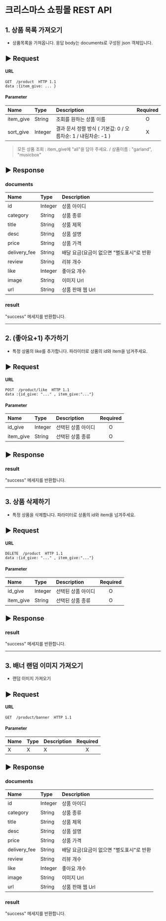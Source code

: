 # 크리스마스 쇼핑몰 REST API

## 1. 상품 목록 가져오기

- 상품목록을 가져옵니다. 응답 body는 documents로 구성된 json 객체입니다.

## ▶ Request

#### URL

```
GET  /product  HTTP 1.1
data :{item_give: ... }
```

#### Parameter


| Name      | Type    | Description                                                    | Required |
| :---------- | :-------- | :--------------------------------------------------------------- | :--------: |
| item_give | String  | 조회를 원하는 상품 이름                                        |    O    |
| sort_give | Integer | 결과 문서 정렬 방식 ( 기본값: 0 / 오름차순: 1 / 내림차순: -1 ) |    X    |

> 모든 상품 조회 : item_give에 "all"을 담아 주세요. /
> 상품이름 : "garland", "musicbox"

## ▶ Response

### documents


| Name         | Type    | Description                               |
| :------------- | :-------- | :------------------------------------------ |
| id           | Integer | 상품 아이디                               |
| category     | String  | 상품 종류                                 |
| title        | String  | 상품 제목                                 |
| desc         | String  | 상품 설명                                 |
| price        | String  | 상품 가격                                 |
| delivery_fee | String  | 배달 요금(요금이 없으면 "별도표시"로 반환 |
| review       | String  | 리뷰 개수                                 |
| like         | Integer | 좋아요 개수                               |
| image        | String  | 이미지 Url                                |
| url          | String  | 상품 판매 웹 Url                          |

### result

"success" 메세지를 반환합니다.

---

## 2. (좋아요+1) 추가하기

- 특정 상품의 like를 추가합니다. 파라미터로 상품의 id와 item을 넘겨주세요.

## ▶ Request

#### URL

```
POST  /product/like  HTTP 1.1
data :{id_give: "..." , item_give:"..."}
```

#### Parameter


| Name      | Type    | Description        | Required |
| :---------- | :-------- | :------------------- | :--------: |
| id_give   | Integer | 선택된 상품 아이디 |    O    |
| item_give | String  | 선택된 상품 종류   |    O    |

## ▶ Response

### result

"success" 메세지를 반환합니다.

---

## 3. 상품 삭제하기

- 특정 상품을 삭제합니다. 파라미터로 상품의 id와 item을 넘겨주세요.

## ▶ Request

#### URL

```
DELETE  /product  HTTP 1.1
data :{id_give: "..." , item_give:"..."}
```

#### Parameter


| Name      | Type    | Description        | Required |
| :---------- | :-------- | :------------------- | :--------: |
| id_give   | Integer | 선택된 상품 아이디 |    O    |
| item_give | String  | 선택된 상품 종류   |    O    |

## ▶ Response

### result

"success" 메세지를 반환합니다.

---

## 3. 배너 랜덤 이미지 가져오기

- 랜덤 이미지 가져오기

## ▶ Request

#### URL

```
GET  /product/banner  HTTP 1.1
```

#### Parameter


| Name | Type | Description | Required |
| :----- | :----- | :------------ | :--------: |
| X    | X    | X           |    X    |

## ▶ Response

### documents


| Name         | Type    | Description                               |
| :------------- | :-------- | :------------------------------------------ |
| id           | Integer | 상품 아이디                               |
| category     | String  | 상품 종류                                 |
| title        | String  | 상품 제목                                 |
| desc         | String  | 상품 설명                                 |
| price        | String  | 상품 가격                                 |
| delivery_fee | String  | 배달 요금(요금이 없으면 "별도표시"로 반환 |
| review       | String  | 리뷰 개수                                 |
| like         | Integer | 좋아요 개수                               |
| image        | String  | 이미지 Url                                |
| url          | String  | 상품 판매 웹 Url                          |

### result

"success" 메세지를 반환합니다.
